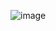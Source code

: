 ![image](https://github.com/raja67m/QuizAppReact/assets/106435553/90a51e62-3e7a-4764-8db3-85ebba7e69c9)
